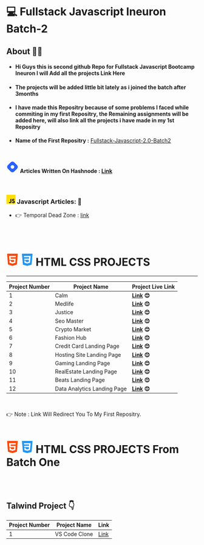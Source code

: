# :computer: Fullstack Javascript Ineuron Batch-2

## About 🙋‍♂️
* #### Hi Guys this is second github Repo for Fullstack Javascript Bootcamp Ineuron I will Add all the projects Link Here
* #### The projects will be added little bit lately as i joined the batch after 3months
* #### I have made this Repositry because of some problems I faced while commiting in  my first Repositry, the Remaining assignments will be added here, will also link  all the projects i have made in my 1st Repositry

* **Name of the First Repositry :**  [Fullstack-Javascript-2.0-Batch2](https://github.com/DeepakKumarDKN/Fullstack-Javascript-2.0-Batch2)


<br>

![Article Section](./Icons%20Folder/icons8-hashnode-32.png) **Articles Written On Hashnode : [Link](https://github.com/DeepakKumarDKN/Fullstack-Javascript-Ineuron-Batch-2/tree/main/Articles)**

<br>


### ![Icon](./Icons%20Folder/js.png) Javascript Articles: 📖
* 👉 Temporal Dead Zone : [link](https://deepaknayak.hashnode.dev/temporal-dead-zone)



<br>
<br>



# **![Icon](./Icons%20Folder/html-5%20(1).png) ![Icon](./Icons%20Folder/css-3.png) HTML CSS PROJECTS** 
--------------------------------
Project Number | Project Name | Project Live Link
---------|----------|-----------------------------
 1 | Calm |**[Link](https://github.com/DeepakKumarDKN/Fullstack-Javascript-2.0-Batch2/tree/main/Week%203%20Projects%20Html%20Css/Project%201) 😊**
 2 | Medlife |**[Link](https://github.com/DeepakKumarDKN/Fullstack-Javascript-2.0-Batch2/tree/main/Week%203%20Projects%20Html%20Css/Project%202) 😊**
 3 | Justice |**[Link](https://github.com/DeepakKumarDKN/Fullstack-Javascript-2.0-Batch2/tree/main/Week%203%20Projects%20Html%20Css/Project%203) 😊**
 4 | Seo Master |**[Link](https://github.com/DeepakKumarDKN/Fullstack-Javascript-2.0-Batch2/tree/main/Week%20Four%20HTML%20Css%20Projects/Project%201) 😊**
 5 | Crypto Market |**[Link](https://github.com/DeepakKumarDKN/Fullstack-Javascript-2.0-Batch2/tree/main/Week%20Four%20HTML%20Css%20Projects/Project%202) 😊**
 6 | Fashion Hub |**[Link](https://github.com/DeepakKumarDKN/Fullstack-Javascript-2.0-Batch2/tree/main/Week%20Four%20HTML%20Css%20Projects/Project%203) 😊**
 7| Credit Card Landing Page |**[Link](https://github.com/DeepakKumarDKN/Fullstack-Javascript-2.0-Batch2/tree/main/HTML%20and%20CSS/01_Project-%20Credit%20Card%20Landing%20Page) 😊**
 8 | Hosting Site Landing Page |**[Link](https://github.com/DeepakKumarDKN/Fullstack-Javascript-2.0-Batch2/tree/main/HTML%20and%20CSS/02_Project-%20Hosting%20Site%20Landing%20Page) 😊**
 9 | Gaming Landing Page |**[Link](https://github.com/DeepakKumarDKN/Fullstack-Javascript-2.0-Batch2/tree/main/HTML%20and%20CSS/03_Project-%20Gaming%20Landing%20Page) 😊**
 10| RealEstate Landing Page |**[Link](https://github.com/DeepakKumarDKN/Fullstack-Javascript-2.0-Batch2/tree/main/HTML%20and%20CSS/04_Project-%20Real%20Estate%20Landing%20Page) 😊**
 11| Beats Landing Page |**[Link](https://github.com/DeepakKumarDKN/Fullstack-Javascript-2.0-Batch2/tree/main/HTML%20and%20CSS/05_Project-%20Beats%20Landing%20Page) 😊**
 12 | Data Analytics Landing Page |**[Link](https://github.com/DeepakKumarDKN/Fullstack-Javascript-2.0-Batch2/tree/main/HTML%20and%20CSS/06_Project-%20Data%20Analytics%20Landing%20Page) 😊**
 <br>


👉 Note : Link Will Redirect You To My First Repositry.
<br>
<br>

# **![](./Icons%20Folder/html-5%20(1).png) ![](./Icons%20Folder/css-3.png) HTML CSS PROJECTS From Batch One**

<br>
<br>

## **Talwind Project** 👇

Project Number | Project Name | Link
---------|----------|---------
 1 | VS Code Clone  | [Link](https://visualstudio-proj-ineuron.netlify.app/)
 